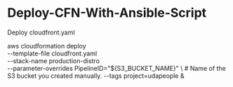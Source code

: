 # Deploy-CFN-With-Ansible-Script


Deploy cloudfront.yaml

aws cloudformation deploy \
--template-file cloudfront.yaml \
--stack-name production-distro \
--parameter-overrides PipelineID="${S3_BUCKET_NAME}" \ # Name of the S3 bucket you created manually.
--tags project=udapeople &
